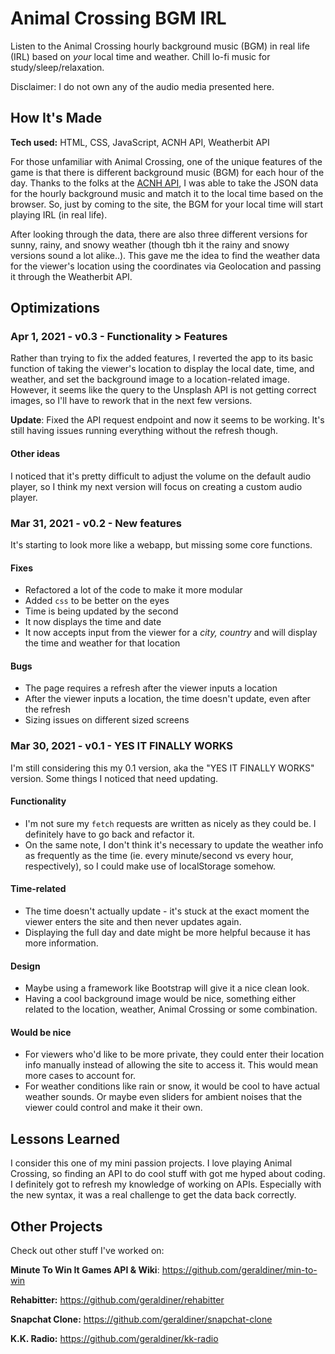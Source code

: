 # Animal Crossing BGM IRL
Listen to the Animal Crossing hourly background music (BGM) in real life (IRL) based on *your* local time and weather. Chill lo-fi music for study/sleep/relaxation.

Disclaimer: I do not own any of the audio media presented here.
 
## How It's Made
**Tech used:** HTML, CSS, JavaScript, ACNH API, Weatherbit API

For those unfamiliar with Animal Crossing, one of the unique features of the game is that there is different background music (BGM) for each hour of the day. Thanks to the folks at the [ACNH API](https://acnhapi.com), I was able to take the JSON data for the hourly background music and match it to the local time based on the browser. So, just by coming to the site, the BGM for your local time will start playing IRL (in real life).

After looking through the data, there are also three different versions for sunny, rainy, and snowy weather (though tbh it the rainy and snowy versions sound a lot alike..). This gave me the idea to find the weather data for the viewer's location using the coordinates via Geolocation and passing it through the Weatherbit API. 

## Optimizations

### Apr 1, 2021 - v0.3 - Functionality > Features
Rather than trying to fix the added features, I reverted the app to its basic function of taking the viewer's location to display the local date, time, and weather, and set the background image to a location-related image. However, it seems like the query to the Unsplash API is not getting correct images, so I'll have to rework that in the next few versions.

**Update**: Fixed the API request endpoint and now it seems to be working. It's still having issues running everything without the refresh though.

#### Other ideas
I noticed that it's pretty difficult to adjust the volume on the default audio player, so I think my next version will focus on creating a custom audio player.

### Mar 31, 2021 - v0.2 - New features
It's starting to look more like a webapp, but missing some core functions.

#### Fixes

- Refactored a lot of the code to make it more modular
- Added `css` to be better on the eyes
- Time is being updated by the second
- It now displays the time and date
- It now accepts input from the viewer for a *city, country* and will display the time and weather for that location

#### Bugs
- The page requires a refresh after the viewer inputs a location
- After the viewer inputs a location, the time doesn't update, even after the refresh
- Sizing issues on different sized screens


### Mar 30, 2021 - v0.1 - YES IT FINALLY WORKS 
I'm still considering this my 0.1 version, aka the "YES IT FINALLY WORKS" version. Some things I noticed that need updating.

#### Functionality

- I'm not sure my `fetch` requests are written as nicely as they could be. I definitely have to go back and refactor it.
- On the same note, I don't think it's necessary to update the weather info as frequently as the time (ie. every minute/second vs every hour, respectively), so I could make use of localStorage somehow.

#### Time-related

- The time doesn't actually update - it's stuck at the exact moment the viewer enters the site and then never updates again.
- Displaying the full day and date might be more helpful because it has more information.

#### Design

- Maybe using a framework like Bootstrap will give it a nice clean look.
- Having a cool background image would be nice, something either related to the location, weather, Animal Crossing or some combination.

#### Would be nice

- For viewers who'd like to be more private, they could enter their location info manually instead of allowing the site to access it. This would mean more cases to account for.
- For weather conditions like rain or snow, it would be cool to have actual weather sounds. Or maybe even sliders for ambient noises that the viewer could control and make it their own.
 
## Lessons Learned
 
I consider this one of my mini passion projects. I love playing Animal Crossing, so finding an API to do cool stuff with got me hyped about coding. I definitely got to refresh my knowledge of working on APIs. Especially with the new syntax, it was a real challenge to get the data back correctly. 
 






## Other Projects

Check out other stuff I've worked on:

**Minute To Win It Games API & Wiki**: https://github.com/geraldiner/min-to-win

**Rehabitter:** https://github.com/geraldiner/rehabitter

**Snapchat Clone:** https://github.com/geraldiner/snapchat-clone

**K.K. Radio:** https://github.com/geraldiner/kk-radio
